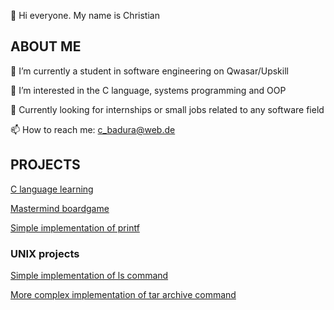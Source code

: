 👋 Hi everyone. My name is Christian

## ABOUT ME 

🌱 I’m currently a student in software engineering on Qwasar/Upskill

👀 I’m interested in the C language, systems programming and OOP

:climbing: Currently looking for internships or small jobs related to any software field


📫 How to reach me: c_badura@web.de

## PROJECTS

[C language learning](https://github.com/cbadura/C-language)

[Mastermind boardgame](https://github.com/cbadura/my_mastermind)

[Simple implementation of printf](https://github.com/cbadura/my_printf)


### UNIX projects

[Simple implementation of ls command](https://github.com/cbadura/my_ls)

[More complex implementation of tar archive command](https://github.com/cbadura/my_tar)





<!---
cbadura/cbadura is a ✨ special ✨ repository because its `README.md` (this file) appears on your GitHub profile.
You can click the Preview link to take a look at your changes.
--->
